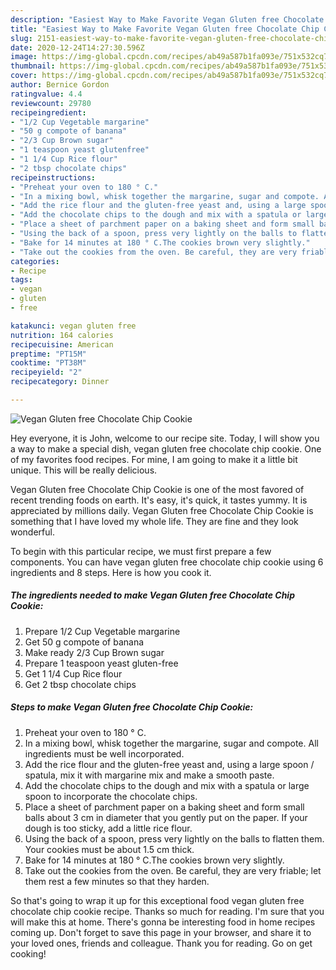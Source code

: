 ```yaml
---
description: "Easiest Way to Make Favorite Vegan Gluten free Chocolate Chip Cookie"
title: "Easiest Way to Make Favorite Vegan Gluten free Chocolate Chip Cookie"
slug: 2151-easiest-way-to-make-favorite-vegan-gluten-free-chocolate-chip-cookie
date: 2020-12-24T14:27:30.596Z
image: https://img-global.cpcdn.com/recipes/ab49a587b1fa093e/751x532cq70/vegan-gluten-free-chocolate-chip-cookie-recipe-main-photo.jpg
thumbnail: https://img-global.cpcdn.com/recipes/ab49a587b1fa093e/751x532cq70/vegan-gluten-free-chocolate-chip-cookie-recipe-main-photo.jpg
cover: https://img-global.cpcdn.com/recipes/ab49a587b1fa093e/751x532cq70/vegan-gluten-free-chocolate-chip-cookie-recipe-main-photo.jpg
author: Bernice Gordon
ratingvalue: 4.4
reviewcount: 29780
recipeingredient:
- "1/2 Cup Vegetable margarine"
- "50 g compote of banana"
- "2/3 Cup Brown sugar"
- "1 teaspoon yeast glutenfree"
- "1 1/4 Cup Rice flour"
- "2 tbsp chocolate chips"
recipeinstructions:
- "Preheat your oven to 180 ° C."
- "In a mixing bowl, whisk together the margarine, sugar and compote. All ingredients must be well incorporated."
- "Add the rice flour and the gluten-free yeast and, using a large spoon / spatula, mix it with margarine mix and make a smooth paste."
- "Add the chocolate chips to the dough and mix with a spatula or large spoon to incorporate the chocolate chips."
- "Place a sheet of parchment paper on a baking sheet and form small balls about 3 cm in diameter that you gently put on the paper. If your dough is too sticky, add a little rice flour."
- "Using the back of a spoon, press very lightly on the balls to flatten them. Your cookies must be about 1.5 cm thick."
- "Bake for 14 minutes at 180 ° C.The cookies brown very slightly."
- "Take out the cookies from the oven. Be careful, they are very friable; let them rest a few minutes so that they harden."
categories:
- Recipe
tags:
- vegan
- gluten
- free

katakunci: vegan gluten free 
nutrition: 164 calories
recipecuisine: American
preptime: "PT15M"
cooktime: "PT38M"
recipeyield: "2"
recipecategory: Dinner

---
```



![Vegan Gluten free Chocolate Chip Cookie](https://img-global.cpcdn.com/recipes/ab49a587b1fa093e/751x532cq70/vegan-gluten-free-chocolate-chip-cookie-recipe-main-photo.jpg)

Hey everyone, it is John, welcome to our recipe site. Today, I will show you a way to make a special dish, vegan gluten free chocolate chip cookie. One of my favorites food recipes. For mine, I am going to make it a little bit unique. This will be really delicious.



Vegan Gluten free Chocolate Chip Cookie is one of the most favored of recent trending foods on earth. It's easy, it's quick, it tastes yummy. It is appreciated by millions daily. Vegan Gluten free Chocolate Chip Cookie is something that I have loved my whole life. They are fine and they look wonderful.


To begin with this particular recipe, we must first prepare a few components. You can have vegan gluten free chocolate chip cookie using 6 ingredients and 8 steps. Here is how you cook it.

<!--inarticleads1-->

##### The ingredients needed to make Vegan Gluten free Chocolate Chip Cookie:

1. Prepare 1/2 Cup Vegetable margarine
1. Get 50 g compote of banana
1. Make ready 2/3 Cup Brown sugar
1. Prepare 1 teaspoon yeast gluten-free
1. Get 1 1/4 Cup Rice flour
1. Get 2 tbsp chocolate chips




<!--inarticleads2-->

##### Steps to make Vegan Gluten free Chocolate Chip Cookie:

1. Preheat your oven to 180 ° C.
1. In a mixing bowl, whisk together the margarine, sugar and compote. All ingredients must be well incorporated.
1. Add the rice flour and the gluten-free yeast and, using a large spoon / spatula, mix it with margarine mix and make a smooth paste.
1. Add the chocolate chips to the dough and mix with a spatula or large spoon to incorporate the chocolate chips.
1. Place a sheet of parchment paper on a baking sheet and form small balls about 3 cm in diameter that you gently put on the paper. If your dough is too sticky, add a little rice flour.
1. Using the back of a spoon, press very lightly on the balls to flatten them. Your cookies must be about 1.5 cm thick.
1. Bake for 14 minutes at 180 ° C.The cookies brown very slightly.
1. Take out the cookies from the oven. Be careful, they are very friable; let them rest a few minutes so that they harden.




So that's going to wrap it up for this exceptional food vegan gluten free chocolate chip cookie recipe. Thanks so much for reading. I'm sure that you will make this at home. There's gonna be interesting food in home recipes coming up. Don't forget to save this page in your browser, and share it to your loved ones, friends and colleague. Thank you for reading. Go on get cooking!
